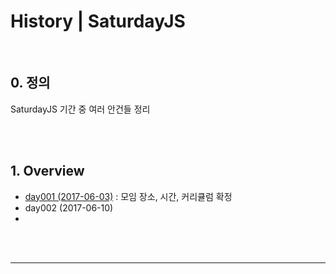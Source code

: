 # History | SaturdayJS



<br>

## 0. 정의

SaturdayJS 기간 중 여러 안건들 정리



<br><br>



## 1. Overview



* [day001 (2017-06-03)](./day001_170603.md) : 모임 장소, 시간, 커리큘럼 확정
* day002 (2017-06-10)
* ​







<br><br>

---





